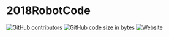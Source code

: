 # 2018RobotCode

[![GitHub contributors](https://img.shields.io/github/contributors/DeepVisionFRC/2018RobotCode.svg)](https://github.com/DeepVisionFRC/2018RobotCode)
[![GitHub code size in bytes](https://img.shields.io/github/languages/code-size/DeepVisionFRC/2018RobotCode.svg)](https://github.com/DeepVisionFRC/2018RobotCode)
[![Website](https://img.shields.io/website-up-down-green-red/http/7308deepvision.com.svg?label=website)](http://7308deep.vision)
